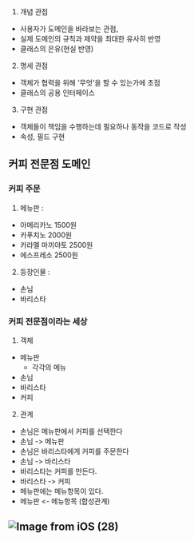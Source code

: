 1. 개념 관점
 - 사용자가 도메인을 바라보는 관점, 
 - 실제 도메인의 규칙과 제약을 최대한 유사히 반영
 - 클래스의 은유(현실 반영)
2. 명세 관점
 - 객체가 협력을 위해 '무엇'을 할 수 있는가에 초점
 - 클래스의 공용 인터페이스
3. 구현 관점
 - 객체들이 책임을 수행하는데 필요하나 동작을 코드로 작성
 - 속성, 필드 구현 

## 커피 전문점 도메인
### 커피 주문

1. 메뉴판 : 
 - 아메리카노 1500원
 - 카푸치노 2000원
 - 카라멜 마끼야토 2500원
 - 에스프레소 2500원
2. 등장인물 : 
 - 손님
 - 바리스타
 
### 커피 전문점이라는 세상
1. 객체
- 메뉴판
  - 각각의 메뉴
 - 손님
 - 바리스타
 - 커피
2. 관계
- 손님은 메뉴판에서 커피를 선택한다
 - 손님 -> 메뉴판 
- 손님은 바리스타에게 커피를 주문한다
 - 손님 -> 바리스타
- 바리스타는 커피를 만든다.
 - 바리스타 -> 커피
- 메뉴판에는 메뉴항목이 있다.
 - 메뉴판 <- 메뉴항목 (합성관계)
 
 ![Image from iOS (28)](https://user-images.githubusercontent.com/9546801/102890386-b27da680-449f-11eb-9918-601b8837e13d.jpg)
--------

  
  
  
  
  
  
  
  
  
  
  
  

